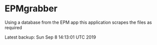 # EPMgrabber
Using a database from the EPM app this application scrapes the files as required


Latest backup: Sun Sep 8 14:13:01 UTC 2019
